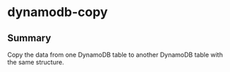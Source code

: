 # dynamodb-copy

## Summary
Copy the data from one DynamoDB table to another DynamoDB table with the same structure.

